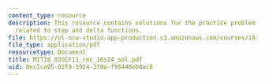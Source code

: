 ```yaml
---
content_type: resource
description: This resource contains solutions for the practice problem statements
  related to step and delta functions.
file: https://ol-ocw-studio-app-production.s3.amazonaws.com/courses/18-03sc-differential-equations-fall-2011/8ec1ca9502f939243f0af95448eb0ac8_MIT18_03SCF11_rec_16s24_sol.pdf
file_type: application/pdf
resourcetype: Document
title: MIT18_03SCF11_rec_16s24_sol.pdf
uid: 8ec1ca95-02f9-3924-3f0a-f95448eb0ac8
---
```

